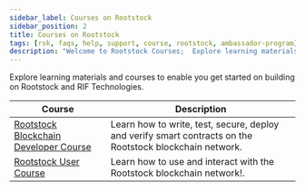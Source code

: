 ```yaml
---
sidebar_label: Courses on Rootstock
sidebar_position: 2
title: Courses on Rootstock
tags: [rsk, faqs, help, support, course, rootstock, ambassador-program]
description: "Welcome to Rootstock Courses;  Explore learning materials and courses to enable you get started on building on Rootstock and RIF Technologies."
---
```


Explore learning materials and courses to enable you get started on building on Rootstock and RIF Technologies.

| Course                                                       | Description                                                                                    |
| ----------------------------------------------------------- | ---------------------------------------------------------------------------------------------- |
| [Rootstock Blockchain Developer Course](https://rsk.thinkific.com/courses/blockchain-developer/) | Learn how to write, test, secure, deploy and verify smart contracts on the Rootstock blockchain network. |
| [Rootstock User Course](./02-content.md) | Learn how to use and interact with the Rootstock blockchain network!.|